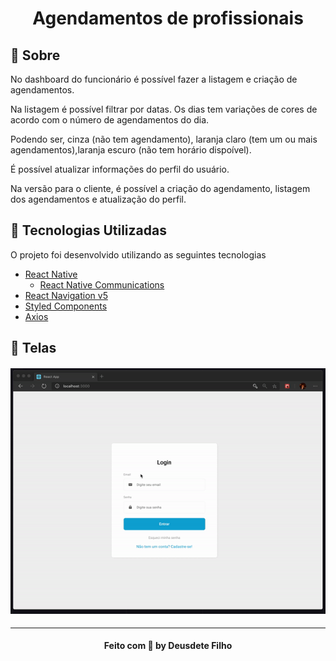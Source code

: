 <h1 align="center">
    Agendamentos de profissionais
</h1>

## :bookmark: Sobre

No dashboard do funcionário é possível fazer a listagem e criação de agendamentos.

Na listagem é possível filtrar por datas. Os dias tem variações de cores de acordo
com o número de agendamentos do dia.

Podendo ser, cinza (não tem agendamento), laranja claro (tem um ou mais agendamentos),laranja escuro (não tem horário dispoível).

É possível atualizar informações do perfil do usuário.

Na versão para o cliente, é possível a criação do agendamento, listagem dos agendamentos e atualização do perfil.

<a id="tecnologias-utilizadas"></a>

## :rocket: Tecnologias Utilizadas

O projeto foi desenvolvido utilizando as seguintes tecnologias

- [React Native](https://reactnative.dev/)
  - [React Native Communications](react-native-communications)
- [React Navigation v5](https://reactnavigation.org/)
- [Styled Components](https://styled-components.com/)
- [Axios](https://github.com/axios/axios)

## :iphone: Telas

<h4 align="center">
    <img alt="Home" title="#home" src="gif.gif">
</h4>

---

<h4 align="center">
    Feito com 💜 by Deusdete Filho</a>
</h4>
